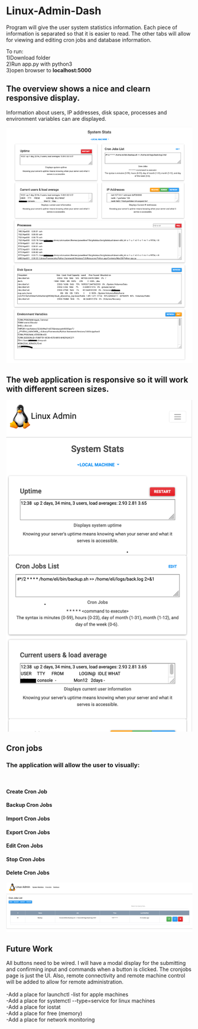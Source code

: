 # Linux-Admin-Dash
<p>
Program will give the user system statistics information. Each piece of information is separated so that it is easier to read.
The other tabs will allow for viewing and editing cron jobs and database information. 
</p>

<p>
To run:
  <br> 1)Download folder
  <br> 2)Run app.py with python3
  <br> 3)open browser to <strong>localhost:5000</strong>
</p>

## The overview shows a nice and clearn responsive display. 
<p>
Information about users, IP addresses, disk space, processes and environment variables can are displayed. 
</p>
<img src="images/screenshot-overview.png">
<br>

## The web application is responsive so it will work with different screen sizes.

<img src="images/screenshot1-responsive.png">

## Cron jobs

<p>
    <h3>The application will allow the user to visually:</h3> 	
	<br><h4>Create Cron Job</h4>
	<h4>Backup Cron Jobs</h4>
	<h4>Import Cron Jobs</h4>
	<h4>Export Cron Jobs</h4>
	<h4>Edit Cron Jobs</h4>
	<h4>Stop Cron Jobs</h4>
	<h4>Delete Cron Jobs</h4>

<img src="images/screenshot-cronjobs.png">

</p>


## Future Work

<p> 
All buttons need to be wired. I will have a modal display for the submitting and confirming input and commands when a button is clicked. The cronjobs page is just the UI. Also, remote connectivity and remote machine control will be added to allow for remote administration.
  <br>
  <br>-Add a place for launchctl -list for apple machines
  <br>-Add a place for systemctl --type=service for linux machines
  <br>-Add a place for iostat
  <br>-Add a place for free (memory)
  <br>-Add a place for network monitoring
  
</p>
